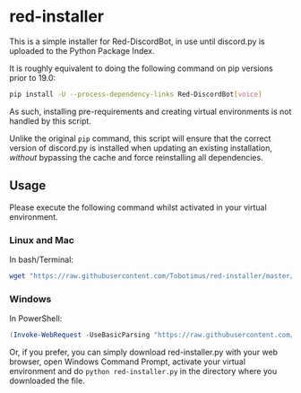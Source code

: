 # red-installer

This is a simple installer for Red-DiscordBot, in use until discord.py is uploaded to
the Python Package Index.

It is roughly equivalent to doing the following command on pip versions prior to 19.0:
```bash
pip install -U --process-dependency-links Red-DiscordBot[voice]
```

As such, installing pre-requirements and creating virtual environments is not handled by
this script.

Unlike the original `pip` command, this script will ensure that the correct version of
discord.py is installed when updating an existing installation, *without* bypassing the
cache and force reinstalling all dependencies.

## Usage
Please execute the following command whilst activated in your virtual environment.

### Linux and Mac
In bash/Terminal:
```bash
wget "https://raw.githubusercontent.com/Tobotimus/red-installer/master/red-installer.py" | python3 -
```

### Windows
In PowerShell:
```powershell
(Invoke-WebRequest -UseBasicParsing "https://raw.githubusercontent.com/Tobotimus/red-installer/master/red-installer.py").Content | python -
```

Or, if you prefer, you can simply download red-installer.py with your web browser, open
Windows Command Prompt, activate your virtual environment and do `python
red-installer.py` in the directory where you downloaded the file.
